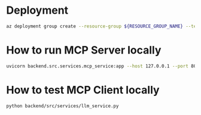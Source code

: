 # Deployment
```bash
az deployment group create --resource-group ${RESOURCE_GROUP_NAME} --template-file deployment/main.bicep
```


# How to run MCP Server locally
```bash
uvicorn backend.src.services.mcp_service:app --host 127.0.0.1 --port 8000
```

# How to test MCP Client locally
```bash
python backend/src/services/llm_service.py
```
